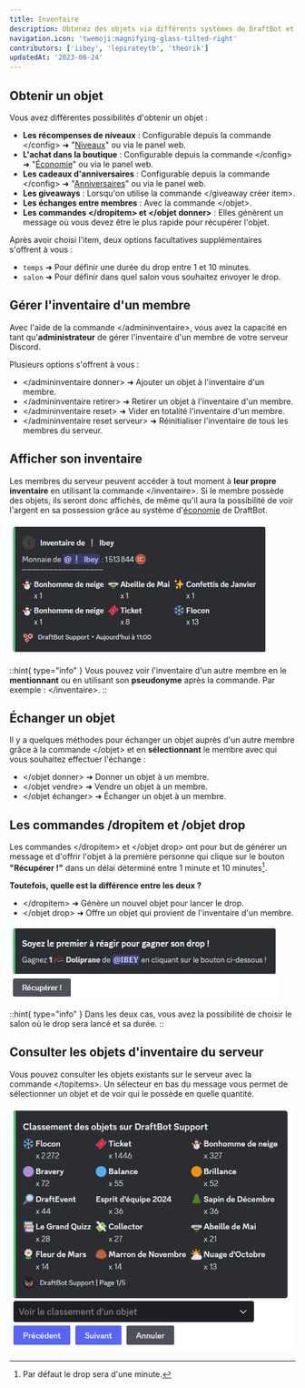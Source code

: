 ```yaml
---
title: Inventaire
description: Obtenez des objets via différents systèmes de DraftBot et affichez-les aux autres membres !
navigation.icon: 'twemoji:magnifying-glass-tilted-right'
contributors: ['iibey', 'lepirateytb', 'theorik']
updatedAt: '2023-06-24'
---
```


## Obtenir un objet

Vous avez différentes possibilités d'obtenir un objet :

- **Les récompenses de niveaux** : Configurable depuis la commande \</config> ➜ "[Niveaux](/docs/modules/niveaux)" ou via le panel web.
- **L'achat dans la boutique** : Configurable depuis la commande \</config> ➜ "[Économie](/docs/modules/economie)" ou via le panel web.
- **Les cadeaux d'anniversaires** : Configurable depuis la commande \</config> ➜ "[Anniversaires](/docs/modules/anniversaires)" ou via le panel web.
- **Les giveaways** : Lorsqu'on utilise la commande \</giveaway créer item>.
- **Les échanges entre membres** : Avec la commande \</objet>.
- **Les commandes \</dropitem> et \</objet donner>** : Elles génèrent un message où vous devez être le plus rapide pour récupérer l'objet.

Après avoir choisi l'item, deux options facultatives supplémentaires s'offrent à vous :

- `temps` ➜ Pour définir une durée du drop entre 1 et 10 minutes.
- `salon` ➜ Pour définir dans quel salon vous souhaitez envoyer le drop.

## Gérer l'inventaire d'un membre

Avec l'aide de la commande \</admininventaire>, vous avez la capacité en tant qu'**administrateur** de gérer l'inventaire d'un membre de votre serveur Discord.

Plusieurs options s'offrent à vous :

- \</admininventaire donner> ➜ Ajouter un objet à l'inventaire d'un membre.
- \</admininventaire retirer> ➜ Retirer un objet à l'inventaire d'un membre.
- \</admininventaire reset> ➜ Vider en totalité l'inventaire d'un membre.
- \</admininventaire reset serveur> ➜ Réinitialiser l'inventaire de tous les membres du serveur.

## Afficher son inventaire

Les membres du serveur peuvent accéder à tout moment à **leur propre inventaire** en utilisant la commande \</inventaire>. Si le membre possède des objets, ils seront donc affichés, de même qu'il aura la possibilité de voir l'argent en sa possession grâce au système d'[économie](/docs/modules/economie) de DraftBot.

![Aperçu de l'inventaire d'un membre](../assets/inventaire/inventory.png)

::hint{ type="info" }
  Vous pouvez voir l'inventaire d'un autre membre en le **mentionnant** ou en utilisant son **pseudonyme** après la commande. Par exemple : \</inventaire>.
::

## Échanger un objet

Il y a quelques méthodes pour échanger un objet auprès d'un autre membre grâce à la commande \</objet> et en **sélectionnant** le membre avec qui vous souhaitez effectuer l'échange :

- \</objet donner> ➜ Donner un objet à un membre.
- \</objet vendre> ➜ Vendre un objet à un membre.
- \</objet échanger> ➜ Échanger un objet à un membre.

## Les commandes /dropitem et /objet drop

Les commandes \</dropitem> et \</objet drop> ont pour but de générer un message et d'offrir l'objet à la première personne qui clique sur le bouton **"Récupérer !"** dans un délai déterminé entre 1 minute et 10 minutes[^1].
[^1]:Par défaut le drop sera d'une minute.

**Toutefois, quelle est la différence entre les deux ?**

- \</dropitem> ➜ Génère un nouvel objet pour lancer le drop.
- \</objet drop> ➜ Offre un objet qui provient de l'inventaire d'un membre.

![Aperçu de la commande /objet drop](../assets/inventaire/dropitem.png)

::hint{ type="info" }
  Dans les deux cas, vous avez la possibilité de choisir le salon où le drop sera lancé et sa durée.
::

## Consulter les objets d'inventaire du serveur

Vous pouvez consulter les objets existants sur le serveur avec la commande \</topitems>. Un sélecteur en bas du message vous permet de sélectionner un objet et de voir qui le possède en quelle quantité.

![Aperçu de la commande /topitems](../assets/inventaire/topitems.png)
